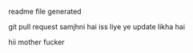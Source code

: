 readme file
generated

git pull request samjhni hai iss liye ye update likha hai

hii mother fucker
